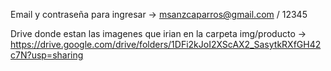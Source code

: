 Email y contraseña para ingresar -> msanzcaparros@gmail.com / 12345

Drive donde estan las imagenes que irian en la carpeta img/producto -> https://drive.google.com/drive/folders/1DFi2kJoI2XScAX2_SasytkRXfGH42c7N?usp=sharing

